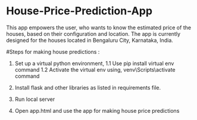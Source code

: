 # House-Price-Prediction-App
This app empowers the user, who wants to know the estimated price of the houses, based on their configuration and location. The app is currently designed for the houses located in Bengaluru City, Karnataka, India.


#Steps for making house predictions :
  
  1. Set up a virtual python environment, 
        1.1 Use  pip install virtual env  command
        1.2 Activate the virtual env using, venv\Scripts\activate  command
  
  2. Install flask and other libraries as listed in requirements file.
  
  3. Run local server
  
  4. Open app.html and use the app for making house price predictions
